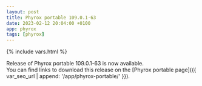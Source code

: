 ```yaml
---
layout: post
title: Phyrox portable 109.0.1-63
date: 2023-02-12 20:04:00 +0100
app: phyrox
tags: [phyrox]
---
```

{% include vars.html %}

Release of Phyrox portable 109.0.1-63 is now available.<br />
You can find links to download this release on the [Phyrox portable page]({{ var_seo_url | append: '/app/phyrox-portable/' }}).
